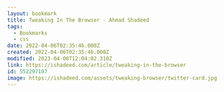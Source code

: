 ```yaml
---
layout: bookmark
title: Tweaking In The Browser - Ahmad Shadeed
tags:
  - Bookmarks
  - css
date: 2022-04-06T02:35:46.000Z
created: 2022-04-06T02:35:46.000Z
modified: 2023-04-08T12:04:02.310Z
link: https://ishadeed.com/article/tweaking-in-the-browser
id: 552297107
image: https://ishadeed.com/assets/tweaking-browser/twitter-card.jpg
---
```

